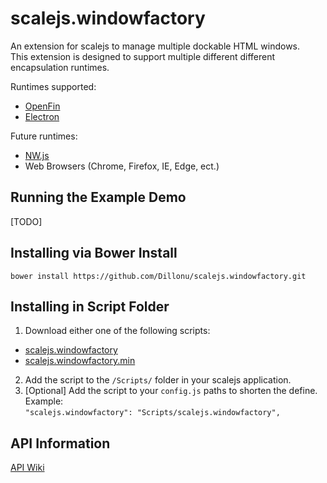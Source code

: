 # scalejs.windowfactory
An extension for scalejs to manage multiple dockable HTML windows.  
This extension is designed to support multiple different different encapsulation runtimes.  


Runtimes supported:  
* [OpenFin](https://openfin.co/)  
* [Electron](http://electron.atom.io/)  

Future runtimes:  
* [NW.js](http://nwjs.io/)  
* Web Browsers (Chrome, Firefox, IE, Edge, ect.)  

## Running the Example Demo
[TODO]

## Installing via Bower Install
`bower install https://github.com/Dillonu/scalejs.windowfactory.git`

## Installing in Script Folder
1. Download either one of the following scripts:
  * [scalejs.windowfactory](https://raw.githubusercontent.com/Dillonu/scalejs.windowfactory/master/dist/scalejs.windowfactory.js)
  * [scalejs.windowfactory.min](https://raw.githubusercontent.com/Dillonu/scalejs.windowfactory/master/dist/scalejs.windowfactory.min.js)
2. Add the script to the `/Scripts/` folder in your scalejs application.
3. [Optional] Add the script to your `config.js` paths to shorten the define. Example:  
`"scalejs.windowfactory": "Scripts/scalejs.windowfactory",`

## API Information
[API Wiki](https://cdn.rawgit.com/Dillonu/scalejs.windowfactory/master/doc/index.html)
